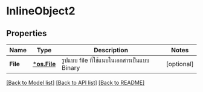 # InlineObject2

## Properties

Name | Type | Description | Notes
------------ | ------------- | ------------- | -------------
**File** | [***os.File**](*os.File.md) | รูปแบบ file ที่ใช้แนบในเอกสารเป็นแบบ Binary | [optional] 

[[Back to Model list]](../README.md#documentation-for-models) [[Back to API list]](../README.md#documentation-for-api-endpoints) [[Back to README]](../README.md)


